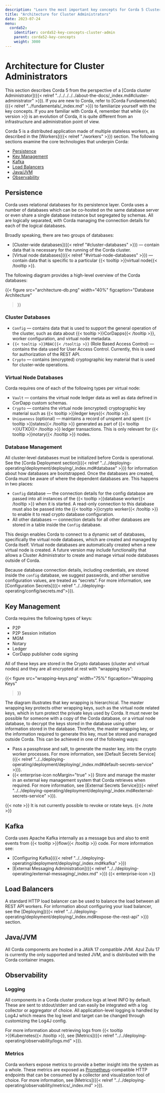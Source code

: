 ```yaml
---
description: "Learn the most important key concepts for Corda 5 Cluster Administrators."
title: "Architecture for Cluster Administrators"
date: 2023-07-24
menu:
  corda52:
    identifier: corda52-key-concepts-cluster-admin
    parent: corda52-key-concepts
    weight: 3000
---
```


# Architecture for Cluster Administrators

This section describes Corda 5 from the perspective of a [Corda cluster Administrator]({{< relref "../../../../../about-the-docs/_index.md#cluster-administrator" >}}). If you are new to Corda, refer to [Corda Fundamentals]({{< relref "../fundamentals/_index.md" >}}) to familiarize yourself with the key concepts. If you are familiar with Corda 4, remember that while {{< version >}} is an evolution of Corda, it is quite different from an infrastructure and administration point of view.

Corda 5 is a distributed application made of multiple stateless workers, as described in the [Workers]({{< relref "./workers" >}}) section. The following sections examine the core technologies that underpin Corda:

* [Persistence](#persistence)
* [Key Management](#key-management)
* [Kafka](#kafka)
* [Load Balancers](#load-balancers)
* [Java/JVM](#javajvm)
* [Observability](#observability)

## Persistence

Corda uses relational databases for its persistence layer. Corda uses a number of databases which can be co-hosted on the same database server or even share a single database instance but segregated by schemas. All are logically separated, with Corda managing the connection details for each of the logical databases.

Broadly speaking, there are two groups of databases:

* [Cluster-wide databases]({{< relref "#cluster-databases" >}}) — contain data that is necessary for the running of the Corda cluster.
* [Virtual node databases]({{< relref "#virtual-node-databases" >}}) — contain data that is specific to a particular {{< tooltip >}}virtual node{{< /tooltip >}}.

The following diagram provides a high-level overview of the Corda databases:

{{<
  figure
	 src="architecture-db.png"
   width="40%"
	 figcaption="Database Architecture"
>}}

### Cluster Databases

* `Config` — contains data that is used to support the general operation of the cluster, such as data about {{< tooltip >}}CorDapps{{< /tooltip >}}, worker configuration, and virtual node metadata.
* `{{< tooltip >}}RBAC{{< /tooltip >}}` (Role Based Access Control) — contains the data used for User Access Control. Currently, this is used for authorization of the REST API.
* `Crypto` — contains (encrypted) cryptographic key material that is used for cluster-wide operations. <!--For more information, see [Key Management](#key-management).-->

### Virtual Node Databases

Corda requires one of each of the following types per virtual node:

* `Vault` — contains the virtual node ledger data as well as data defined in CorDapp custom schemas.
* `Crypto` — contains the virtual node (encrypted) cryptographic key material such as {{< tooltip >}}ledger keys{{< /tooltip >}}.
* `Uniqueness` (optional) — maintains a record of unspent and spent {{< tooltip >}}states{{< /tooltip >}} generated as part of {{< tooltip >}}UTXO{{< /tooltip >}} ledger transactions. This is only relevant for {{< tooltip >}}notary{{< /tooltip >}} nodes.

### Database Management

All cluster-level databases must be initialized before Corda is operational. See the [Corda Deployment section]({{< relref "../../deploying-operating/deployment/deploying/_index.md#database" >}}) for information about how databases are bootstrapped.
Once the databases are created, Corda must be aware of where the dependent databases are. This happens in two places:

* `Config` database — the connection details for the config database are passed into all instances of the {{< tooltip >}}database worker{{< /tooltip >}} when it is started. A read-only connection to this database must also be passed into the {{< tooltip >}}crypto worker{{< /tooltip >}} to enable it to read crypto database configuration.
* All other databases — connection details for all other databases are stored in a table inside the `Config` database.

This design enables Corda to connect to a dynamic set of databases, specifically the virtual node databases, which are created and managed by Corda itself.
Virtual node databases are automatically created when a new virtual node is created. A future version may include functionality that allows a Cluster Administrator to create and manage virtual node databases outside of Corda.

Because database connection details, including credentials, are stored inside the `config` database, we suggest passwords, and other sensitive configuration values, are treated as “secrets”. For more information, see [Configuration Secrets]({{< relref "../../deploying-operating/config/secrets.md">}}).

## Key Management

Corda requires the following types of keys:

* P2P
* P2P Session initiation
* MGM
* Notary
* Ledger
* CorDapp publisher code signing

All of these keys are stored in the Crypto databases (cluster and virtual nodes) and they are all encrypted at rest with “wrapping keys”:

{{<
  figure
	 src="wrapping-keys.png"
   width="75%"
	 figcaption="Wrapping Keys"
>}}

The diagram illustrates that key wrapping is hierarchical. The master wrapping key protects other wrapping keys, such as the virtual node related keys, which in turn protect the private keys used by Corda. It must never be possible for someone with a copy of the Corda database, or a virtual node database, to decrypt the keys stored in the database using other information stored in the database. Threfore, the master wrapping key, or the information required to generate this key, must be stored and managed outside Corda. This can be achieved in one of the following ways:

* Pass a passphrase and salt, to generate the master key, into the crypto worker processes. For more information, see [Default Secrets Service]({{< relref "../../deploying-operating/deployment/deploying/_index.md#default-secrets-service" >}}).
* {{< enterprise-icon noMargin="true" >}} Store and manage the master in an external key management system that Corda retrieves when required. For more information, see [External Secrets Service]({{< relref "../../deploying-operating/deployment/deploying/_index.md#external-secrets-service" >}}).

{{< note >}}
It is not currently possible to revoke or rotate keys.
{{< /note >}}

## Kafka

Corda uses Apache Kafka internally as a message bus and also to emit events from {{< tooltip >}}flow{{< /tooltip >}} code. For more information see:

* [Configuring Kafka]({{< relref "../../deploying-operating/deployment/deploying/_index.md#kafka" >}})
* [External Messaging Administration]({{< relref "../../deploying-operating/external-messaging/_index.md" >}}) {{< enterprise-icon >}}

## Load Balancers

A standard HTTP load balancer can be used to balance the load between all REST API workers.
For information about configuring your load balancer, see the [Deploying]({{< relref "../../deploying-operating/deployment/deploying/_index.md#expose-the-rest-api" >}}) section.

## Java/JVM

All Corda components are hosted in a JAVA 17 compatible JVM. Azul Zulu 17 is currently the only supported and tested JVM, and is distributed with the Corda container images.

## Observability

### Logging

All components in a Corda cluster produce logs at level INFO by default. These are sent to stdout/stderr and can easily be integrated with a log collector or aggregator of choice. All application-level logging is handled by Log4J which means the log level and target can be changed through customizing the Log4J config.

For more information about retrieving logs from {{< tooltip >}}Kubernetes{{< /tooltip >}}, see [Metrics]({{< relref "../../deploying-operating/observability/logs.md" >}}).

### Metrics

Corda workers expose metrics to provide a better insight into the system as a whole. These metrics are exposed as [Prometheus](https://prometheus.io/)-compatible HTTP endpoints that can be consumed by a collector and visualization tool of choice. For more information, see [Metrics]({{< relref "../../deploying-operating/observability/metrics/_index.md" >}}).